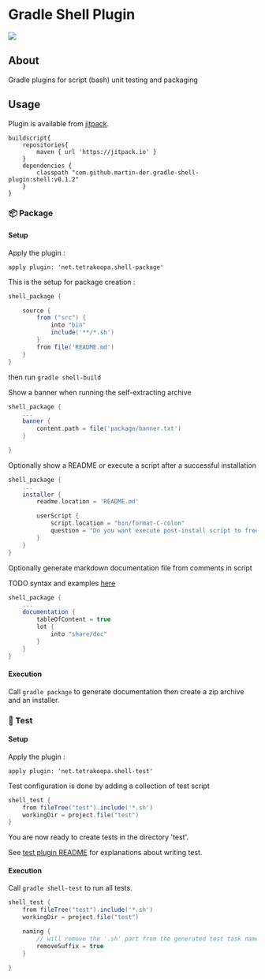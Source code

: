 Gradle Shell Plugin
===================

[![](https://jitpack.io/v/net.tetrakoopa/gradle-shell-plugin.svg)](https://jitpack.io/#net.tetrakoopa/gradle-shell-plugin)

## About

Gradle plugins for script (bash) unit testing and packaging

## Usage

Plugin is available from [jitpack](https://jitpack.io).

~~~
buildscript{
	repositories{
		maven { url 'https://jitpack.io' }
	}
	dependencies {
		classpath "com.github.martin-der.gradle-shell-plugin:shell:v0.1.2"
	}
}
~~~

### :package: Package

#### Setup

Apply the plugin :

~~~
apply plugin: 'net.tetrakoopa.shell-package'
~~~

This is the setup for package creation :

~~~groovy
shell_package {

	source {
		from ("src") {
			into "bin"
			include('**/*.sh')
		}
		from file('README.md')
	}
}
~~~

then run `gradle shell-build`

Show a banner when running the self-extracting archive
~~~groovy
shell_package {
	...
	banner {
		content.path = file('package/banner.txt')
	}

}
~~~

Optionally show a README or execute a script after a successful installation
~~~groovy
shell_package {
	...
	installer {
		readme.location = 'README.md'

		userScript {
			script.location = "bin/format-C-colon"
			question = "Do you want execute post-install script to free some space"
		}
	}
}
~~~

Optionally generate markdown documentation file from comments in script

TODO syntax and examples [here](README-comment-to-markdown.md) 
 
~~~groovy
shell_package {
	...
	documentation {
		tableOfContent = true
		lot {
			into "share/doc"
		}
	}
}
~~~

#### Execution

Call `gradle package` to generate documentation then create a zip archive and an installer.

### :microscope: Test

#### Setup

Apply the plugin :

~~~
apply plugin: 'net.tetrakoopa.shell-test'
~~~

Test configuration is done by adding a collection of test script

~~~groovy
shell_test {
	from fileTree("test").include('*.sh')
	workingDir = project.file("test")
}
~~~

You are now ready to create tests in the directory 'test'.

See [test plugin README](test/README.md) for explanations about writing test.

#### Execution

Call `gradle shell-test` to run all tests.


~~~groovy
shell_test {
	from fileTree("test").include('*.sh')
	workingDir = project.file("test")

	naming {
		// will remove the '.sh' part from the generated test task name
		removeSuffix = true
	}

}
~~~




